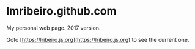 # lmribeiro.github.com
My personal web page. 2017 version.

Goto [https://lribeiro.js.org](https://lribeiro.js.org) to see the current one.

